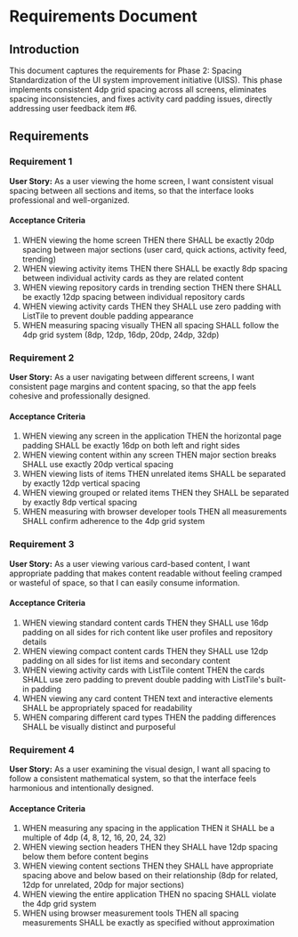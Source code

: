 # Requirements Document

## Introduction

This document captures the requirements for Phase 2: Spacing Standardization of the UI system improvement initiative (UISS). This phase implements consistent 4dp grid spacing across all screens, eliminates spacing inconsistencies, and fixes activity card padding issues, directly addressing user feedback item #6.

## Requirements

### Requirement 1

**User Story:** As a user viewing the home screen, I want consistent visual spacing between all sections and items, so that the interface looks professional and well-organized.

#### Acceptance Criteria

1. WHEN viewing the home screen THEN there SHALL be exactly 20dp spacing between major sections (user card, quick actions, activity feed, trending)
2. WHEN viewing activity items THEN there SHALL be exactly 8dp spacing between individual activity cards as they are related content
3. WHEN viewing repository cards in trending section THEN there SHALL be exactly 12dp spacing between individual repository cards
4. WHEN viewing activity cards THEN they SHALL use zero padding with ListTile to prevent double padding appearance
5. WHEN measuring spacing visually THEN all spacing SHALL follow the 4dp grid system (8dp, 12dp, 16dp, 20dp, 24dp, 32dp)

### Requirement 2

**User Story:** As a user navigating between different screens, I want consistent page margins and content spacing, so that the app feels cohesive and professionally designed.

#### Acceptance Criteria

1. WHEN viewing any screen in the application THEN the horizontal page padding SHALL be exactly 16dp on both left and right sides
2. WHEN viewing content within any screen THEN major section breaks SHALL use exactly 20dp vertical spacing
3. WHEN viewing lists of items THEN unrelated items SHALL be separated by exactly 12dp vertical spacing
4. WHEN viewing grouped or related items THEN they SHALL be separated by exactly 8dp vertical spacing
5. WHEN measuring with browser developer tools THEN all measurements SHALL confirm adherence to the 4dp grid system

### Requirement 3

**User Story:** As a user viewing various card-based content, I want appropriate padding that makes content readable without feeling cramped or wasteful of space, so that I can easily consume information.

#### Acceptance Criteria

1. WHEN viewing standard content cards THEN they SHALL use 16dp padding on all sides for rich content like user profiles and repository details
2. WHEN viewing compact content cards THEN they SHALL use 12dp padding on all sides for list items and secondary content
3. WHEN viewing activity cards with ListTile content THEN the cards SHALL use zero padding to prevent double padding with ListTile's built-in padding
4. WHEN viewing any card content THEN text and interactive elements SHALL be appropriately spaced for readability
5. WHEN comparing different card types THEN the padding differences SHALL be visually distinct and purposeful

### Requirement 4

**User Story:** As a user examining the visual design, I want all spacing to follow a consistent mathematical system, so that the interface feels harmonious and intentionally designed.

#### Acceptance Criteria

1. WHEN measuring any spacing in the application THEN it SHALL be a multiple of 4dp (4, 8, 12, 16, 20, 24, 32)
2. WHEN viewing section headers THEN they SHALL have 12dp spacing below them before content begins
3. WHEN viewing content sections THEN they SHALL have appropriate spacing above and below based on their relationship (8dp for related, 12dp for unrelated, 20dp for major sections)
4. WHEN viewing the entire application THEN no spacing SHALL violate the 4dp grid system
5. WHEN using browser measurement tools THEN all spacing measurements SHALL be exactly as specified without approximation